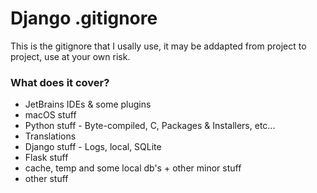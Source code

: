 # Django .gitignore

This is the gitignore that I usally use, it may be addapted from project to project, use at your own risk.

### What does it cover?
- JetBrains IDEs & some plugins
- macOS stuff
- Python stuff - Byte-compiled, C, Packages & Installers, etc...
- Translations
- Django stuff - Logs, local,  SQLite
- Flask stuff
- cache, temp and some local db's + other minor stuff 
- other stuff
